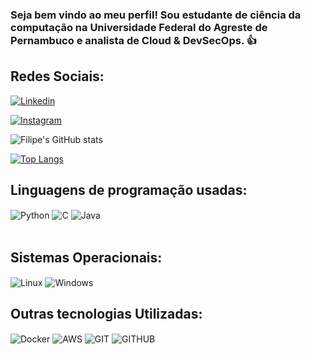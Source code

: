 ### Seja bem vindo ao meu perfil! Sou estudante de ciência da computação na Universidade Federal do Agreste de Pernambuco e analista de Cloud & DevSecOps. 👍 </p> 


## Redes Sociais:
[![Linkedin](https://img.shields.io/badge/LinkedIn-0077B5?style=for-the-badge&logo=linkedin&logoColor=white)](https://www.linkedin.com/in/filipe-gomes-571323232/) 

[![Instagram](https://img.shields.io/badge/Instagram-E4405F?style=for-the-badge&logo=instagram&logoColor=white)](https://www.instagram.com/gomesfilipe11/) 



![Filipe's GitHub stats](https://github-readme-stats.vercel.app/api?username=filipegomes11&show_icons=true&theme=dracula)

[![Top Langs](https://github-readme-stats.vercel.app/api/top-langs/?username=filipegomes11)](https://github.com/filipegomes11/github-readme-stats)

## Linguagens de programação usadas:


<img align="center" alt = "Python" src="https://img.shields.io/badge/Python-3776AB?style=for-the-badge&logo=python&logoColor=white">
<img align="center" alt = "C" src="https://img.shields.io/badge/C-00599C?style=for-the-badge&logo=c&logoColor=white">
<img align="center" alt = "Java" src="https://img.shields.io/badge/Java-ED8B00?style=for-the-badge&logo=openjdk&logoColor=white">  
<div style ="display: inline_block"><br/>


## Sistemas Operacionais:
<img align="center" alt = "Linux" src="https://img.shields.io/badge/Linux-FCC624?style=for-the-badge&logo=linux&logoColor=black">
<img align="center" alt = "Windows" src="https://img.shields.io/badge/Windows-0078D6?style=for-the-badge&logo=windows&logoColor=white">


## Outras tecnologias Utilizadas:
<img align="center" alt = "Docker" src="https://img.shields.io/badge/docker-%230db7ed.svg?style=for-the-badge&logo=docker&logoColor=white">
<img align="center" alt = "AWS" src="https://img.shields.io/badge/AWS-%23FF9900.svg?style=for-the-badge&logo=amazon-aws&logoColor=white">
<img align="center" alt = "GIT" src="https://img.shields.io/badge/git-%23F05033.svg?style=for-the-badge&logo=git&logoColor=white">
<img align="center" alt = "GITHUB" src="https://img.shields.io/badge/github-%23121011.svg?style=for-the-badge&logo=github&logoColor=white">
</div><br/>






